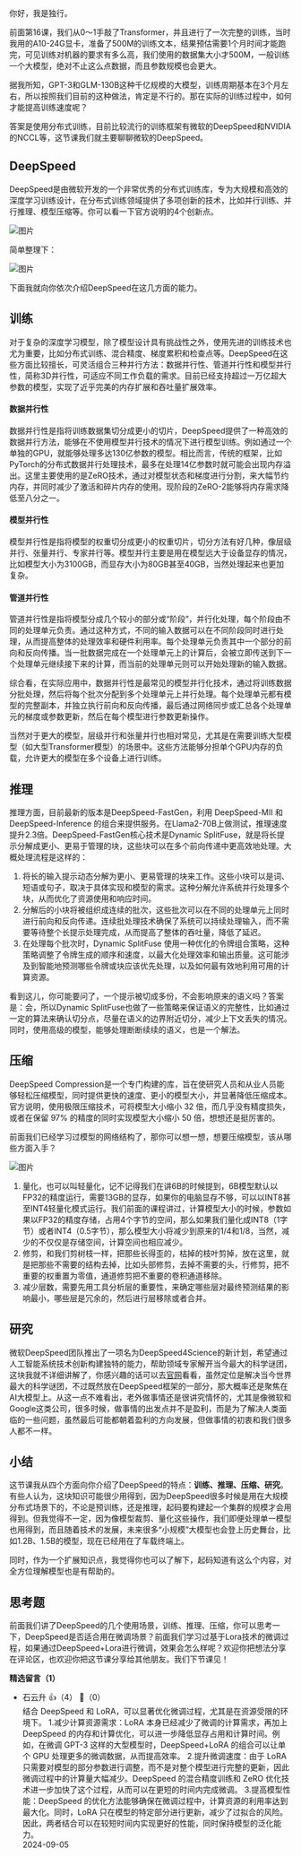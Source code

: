 你好，我是独行。

前面第16课，我们从0～1手敲了Transformer，并且进行了一次完整的训练，当时我用的A10-24G显卡，准备了500M的训练文本，结果预估需要1个月时间才能跑完，可见训练对机器的要求有多么高，我们使用的数据集大小才500M，一般训练一个大模型，绝对不止这么点数据，而且参数规模也会更大。

据我所知，GPT-3和GLM-130B这种千亿规模的大模型，训练周期基本在3个月左右，所以按照我们目前的这种做法，肯定是不行的。那在实际的训练过程中，如何才能提高训练速度呢？

答案是使用分布式训练，目前比较流行的训练框架有微软的DeepSpeed和NVIDIA的NCCL等，这节课我们就主要聊聊微软的DeepSpeed。

## DeepSpeed

DeepSpeed是由微软开发的一个非常优秀的分布式训练库，专为大规模和高效的深度学习训练设计，在分布式训练领域提供了多项创新的技术，比如并行训练、并行推理、模型压缩等。你可以看一下官方说明的4个创新点。

![图片](https://static001.geekbang.org/resource/image/87/7c/879fbdb6b8ac6ef8d1f4c163ceeyye7c.png?wh=2048x475)

简单整理下：

![图片](https://static001.geekbang.org/resource/image/25/ea/25aa98226da8a14c2094941ed23e09ea.jpg?wh=1422x1230)

下面我就向你依次介绍DeepSpeed在这几方面的能力。

## 训练

对于复杂的深度学习模型，除了模型设计具有挑战性之外，使用先进的训练技术也尤为重要，比如分布式训练、混合精度、梯度累积和检查点等。DeepSpeed在这些方面比较擅长，可灵活组合三种并行方法：数据并行性、管道并行性和模型并行性，简称3D并行性，可适应不同工作负载的需求。目前已经支持超过一万亿超大参数的模型，实现了近乎完美的内存扩展和吞吐量扩展效率。

#### 数据并行性

数据并行性是指将训练数据集切分成更小的切片，DeepSpeed提供了一种高效的数据并行方法，能够在不使用模型并行技术的情况下进行模型训练。例如通过一个单独的GPU，就能够处理多达130亿参数的模型。相比而言，传统的框架，比如PyTorch的分布式数据并行处理技术，最多在处理14亿参数时就可能会出现内存溢出。这里主要使用的是ZeRO技术，通过对模型状态和梯度进行分割，来大幅节约内存，并同时减少了激活和碎片内存的使用。现阶段的ZeRO-2能够将内存需求降低至八分之一。

#### 模型并行性

模型并行性是指将模型的权重切分成更小的权重切片，切分方法有好几种，像层级并行、张量并行、专家并行等。模型并行主要是用在模型远大于设备显存的情况，比如模型大小为3100GB，而显存大小为80GB甚至40GB，当然处理起来也更加复杂。

#### 管道并行性

管道并行性是指将模型分成几个较小的部分或“阶段”，并行化处理，每个阶段由不同的处理单元负责。通过这种方式，不同的输入数据可以在不同阶段同时进行处理，从而提高整体的处理效率和硬件利用率。每个处理单元负责其中一个部分的前向和反向传播。当一批数据完成在一个处理单元上的计算后，会被立即传送到下一个处理单元继续接下来的计算，而当前的处理单元则可以开始处理新的输入数据。

综合看，在实际应用中，数据并行性是最常见的模型并行化技术，通过将训练数据分批处理，然后将每个批次分配到多个处理单元上并行处理。每个处理单元都有模型的完整副本，并独立执行前向和反向传播，最后通过网络同步或汇总各个处理单元的梯度或参数更新，然后在每个模型进行参数更新操作。

当然对于更大的模型，层级并行和张量并行也相对常见，尤其是在需要训练大型模型（如大型Transformer模型）的场景中。这些方法能够分担单个GPU内存的负载，允许更大的模型在多个设备上进行训练。

## 推理

推理方面，目前最新的版本是DeepSpeed-FastGen，利用 DeepSpeed-MII 和 DeepSpeed-Inference 的组合来提供服务。在Llama2-70B上做测试，推理速度提升2.3倍。DeepSpeed-FastGen核心技术是Dynamic SplitFuse，就是将长提示分解成更小、更易于管理的块，这些块可以在多个前向传递中更高效地处理。大概处理流程是这样的：

1. 将长的输入提示动态分解为更小、更易管理的块来工作。这些小块可以是词、短语或句子，取决于具体实现和模型的需求。这种分解允许系统并行处理多个块，从而优化了资源使用和响应时间。
2. 分解后的小块将被组织成连续的批次，这些批次可以在不同的处理单元上同时进行前向和反向传递。连续批处理技术确保了系统可以持续处理输入，而不需要等待整个长提示处理完成，从而提高了整体的吞吐量，降低了延迟。
3. 在处理每个批次时，Dynamic SplitFuse 使用一种优化的令牌组合策略，这种策略调整了令牌生成的顺序和速度，以最大化处理效率和输出质量。这可能涉及到智能地预测哪些令牌或块应该优先处理，以及如何最有效地利用可用的计算资源。

看到这儿，你可能要问了，一个提示被切成多份，不会影响原来的语义吗？答案是：会，所以Dynamic SplitFuse也做了一些策略来保证语义的完整性，比如通过一定的算法来确认切分点，尽量在语义的边界附近切分，减少上下文丢失的情况。同时，使用高级的模型，能够处理断断续续的语义，也是一个解法。

## 压缩

DeepSpeed Compression是一个专门构建的库，旨在使研究人员和从业人员能够轻松压缩模型，同时提供更快的速度、更小的模型大小，并显著降低压缩成本。官方说明，使用极限压缩技术，可将模型大小缩小 32 倍，而几乎没有精度损失，或者在保留 97% 的精度的同时实现模型大小缩小 50 倍，想想还是挺厉害的。

前面我们已经学习过模型的网络结构了，那你可以想一想，想要压缩模型，该从哪些方面入手？

![图片](https://static001.geekbang.org/resource/image/6f/c4/6f1121d18abe0d37b6980e14136fyyc4.png?wh=1468x662)

1. 量化，也可以叫轻量化，记不记得我们在讲6B的时候提到，6B模型默认以FP32的精度运行，需要13GB的显存，如果你的电脑显存不够，可以以INT8甚至INT4轻量化模式运行。我们前面的课程讲过，计算模型大小的时候，参数如果以FP32的精度存储，占用4个字节的空间，那么如果我们量化成INT8（1字节）或者INT4（0.5字节），那么模型大小将减少到原来的1/4和1/8，当然，减少的不仅仅是存储空间，计算空间也相应减少。
2. 修剪，和我们剪树枝一样，把那些长得歪的，枯掉的枝叶剪掉，放在这里，就是把那些不需要的结构去掉，比如头部修剪，去掉不需要的头，行修剪，把不重要的权重置为零值，通道修剪把不重要的卷积通道移除。
3. 减少层数，需要先用工具分析层的重要性，来确定哪些层对最终预测结果的影响最小，哪些层是冗余的，然后进行层移除或者合并。

## 研究

微软DeepSpeed团队推出了一项名为DeepSpeed4Science的新计划，希望通过人工智能系统技术创新构建独特的能力，帮助领域专家解开当今最大的科学谜团，这块我就不详细讲解了，你感兴趣的话可以去[官网](https://deepspeed4science.ai/)看看，虽然定位是解决当今世界最大的科学谜团，不过既然放在DeepSpeed框架的一部分，那大概率还是聚焦在AI大模型上。从这一点不难看出，老外做事情还是很讲究情怀的，尤其是像微软和Google这类公司，很多时候，做事情的出发点并不是盈利，而是为了解决人类面临的一些问题，虽然最后可能都朝着盈利的方向发展，但做事情的初衷和我们很多人都不一样。

## 小结

这节课我从四个方面向你介绍了DeepSpeed的特点：**训练、推理、压缩、研究**。有些人认为，这块知识可能很少用得到，因为DeepSpeed很多时候是用在大规模分布式场景下的，不论是预训练，还是推理，起码要构建起一个集群的规模才会用得到。但我觉得不一定，因为像模型裁剪、量化这些操作，我们即便处理单一模型也用得到，而且随着技术的发展，未来很多“小规模”大模型也会登上历史舞台，比如1.2B、1.5B的模型，现在已经用在了车载终端上。

同时，作为一个扩展知识点，我觉得你也可以了解下，起码知道有这么个内容，对全方位理解模型也是有帮助的。

## 思考题

前面我们讲了DeepSpeed的几个使用场景，训练、推理、压缩，你可以思考一下，DeepSpeed是否适合用在微调场景？前面我们学习过基于Lora技术的微调过程，如果通过DeepSpeed+Lora进行微调，效果会怎么样呢？欢迎你把想法分享在评论区，也欢迎你把这节课分享给其他朋友。我们下节课见！
<div><strong>精选留言（1）</strong></div><ul>
<li><span>石云升</span> 👍（4） 💬（0）<div>结合 DeepSpeed 和 LoRA，可以显著优化微调过程，尤其是在资源受限的环境下。
1.减少计算资源需求：LoRA 本身已经减少了微调的计算需求，再加上 DeepSpeed 的内存和计算优化，可以进一步降低显存占用和计算时间。例如，在微调 GPT-3 这样的大型模型时，DeepSpeed+LoRA 的组合可以让单个 GPU 处理更多的微调数据，从而提高效率。
2.提升微调速度：由于 LoRA 只需要对模型的部分参数进行调整，而不是对整个模型进行完整的更新，因此微调过程中的计算量大幅减少。DeepSpeed 的混合精度训练和 ZeRO 优化技术进一步加快了这个过程，从而可以在更短的时间内完成微调。
3.提高模型性能：DeepSpeed 的优化方法能够确保在微调过程中，计算资源的利用率达到最大化。同时，LoRA 只在模型的特定部分进行更新，减少了过拟合的风险。因此，两者结合可以在较短时间内实现更好的性能，同时保持模型的泛化能力。</div>2024-09-05</li><br/>
</ul>